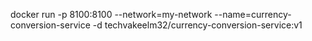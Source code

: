 docker run -p 8100:8100 --network=my-network --name=currency-conversion-service -d techvakeelm32/currency-conversion-service:v1


